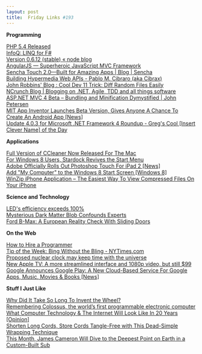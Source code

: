 ```yaml
---
layout: post
title:  Friday Links #193
---
```

**Programming**

[PHP 5.4 Released](http://developers.slashdot.org/story/12/03/04/0057224/php-54-released)   
[InfoQ: LINQ for F#](http://www.infoq.com/news/2012/03/LINQ-FSharp)   
[Version 0.6.12 (stable) « node blog](http://blog.nodejs.org/2012/03/02/version-0-6-12-stable/)   
[AngularJS — Superheroic JavaScript MVC Framework](http://angularjs.org/#/)   
[Sencha Touch 2.0—Built for Amazing Apps | Blog | Sencha](https://www.sencha.com/blog/announcing-sencha-touch-2)   
[Building Hypermedia Web APIs - Pablo M. Cibraro (aka Cibrax)](http://weblogs.asp.net/cibrax/archive/2012/03/06/building-hypermedia-web-apis.aspx)   
[John Robbins' Blog : Cool Dev 11 Trick: Diff Random Files Easily](https://www.wintellect.com/CS/blogs/jrobbins/archive/2012/03/07/cool-dev-11-trick-diff-random-files-easily.aspx)   
[NCrunch Blog | Blogging on .NET, Agile, TDD and all things software](http://blog.ncrunch.net/)   
[ASP.NET MVC 4 Beta – Bundling and Minification Dymystified | John Petersen](http://codebetter.com/johnpetersen/2012/03/06/asp-net-mvc-4-beta-bundling-and-minification-dymystified/)   
[MIT App Inventor Launches Beta Version, Gives Anyone A Chance To Create An Android App [News]](http://www.makeuseof.com/tag/mit-app-inventor-launches-beta-version-chance-create-android-app-news/)   
[Update 4.0.3 for Microsoft .NET Framework 4 Roundup - Greg's Cool [Insert Clever Name] of the Day](http://coolthingoftheday.blogspot.com/2012/03/update-403-for-microsoft-net-framework.html)

**Applications**

[Full Version of CCleaner Now Released For The Mac](http://www.makeuseof.com/tag/full-version-ccleaner-released-mac/)   
[For Windows 8 Users, Stardock Revives the Start Menu](http://tech.slashdot.org/story/12/03/08/1418249/for-windows-8-users-stardock-revives-the-start-menu)   
[Adobe Officially Rolls Out Photoshop Touch For iPad 2 [News]](http://www.makeuseof.com/tag/adobe-officially-rolls-photoshop-touch-ipad-2-news/)   
[Add "My Computer" to the Windows 8 Start Screen [Windows 8]](http://lifehacker.com/5890227/add-my-computer-to-windows-8-start-screen)   
[WinZip iPhone Application – The Easiest Way To View Compressed Files On Your iPhone](http://www.makeuseof.com/tag/winzip-iphone-application-the-easiest-way-to-view-compressed-files-on-your-iphone/)

**Science and Technology**

[LED's efficiency exceeds 100%](http://www.physorg.com/news/2012-03-efficiency.html)   
[Mysterious Dark Matter Blob Confounds Experts](http://science.slashdot.org/story/12/03/03/2259203/mysterious-dark-matter-blob-confounds-experts)   
[Ford B-Max: A European Reality Check With Sliding Doors](http://www.wired.com/autopia/2012/03/ford-b-max/)

**On the Web**

[How to Hire a Programmer](http://www.codinghorror.com/blog/2012/03/how-to-hire-a-programmer.html)   
[Tip of the Week: Bing Without the Bling - NYTimes.com](http://gadgetwise.blogs.nytimes.com/2012/03/07/tip-of-the-week-bing-without-the-bling/)   
[Proposed nuclear clock may keep time with the universe](http://www.sciencedaily.com/releases/2012/03/120308101331.htm)   
[New Apple TV: A more streamlined interface and 1080p video, but still $99](http://news.consumerreports.org/electronics/2012/03/new-apple-tv-more-streamlined-interface-1080p-video-but-still-99.html?EXTKEY=I72RSE0)   
[Google Announces Google Play: A New Cloud-Based Service For Google Apps, Music, Movies & Books [News]](http://www.makeuseof.com/tag/google-announces-google-play-cloudbased-service-google-apps-music-movies-books-news/)

**Stuff I Just Like**

[Why Did It Take So Long To Invent the Wheel?](http://tech.slashdot.org/story/12/03/04/0412243/why-did-it-take-so-long-to-invent-the-wheel)   
[Remembering Colossus, the world’s first programmable electronic computer](http://googleblog.blogspot.com/2012/03/remembering-colossus-worlds-first.html)   
[What Computer Technology & The Internet Will Look Like In 20 Years [Opinion]](http://www.makeuseof.com/tag/computer-technology-internet-20-years/)   
[Shorten Long Cords, Store Cords Tangle-Free with This Dead-Simple Wrapping Technique](http://lifehacker.com/5890538/shorten-long-cords-store-cords-tangle+free-with-this-dead+simple-wrapping-technique)   
[This Month, James Cameron Will Dive to the Deepest Point on Earth in a Custom-Built Sub](http://www.popsci.com/technology/article/2012-03/month-james-cameron-will-dive-challenger-deep-custom-built-sub)
